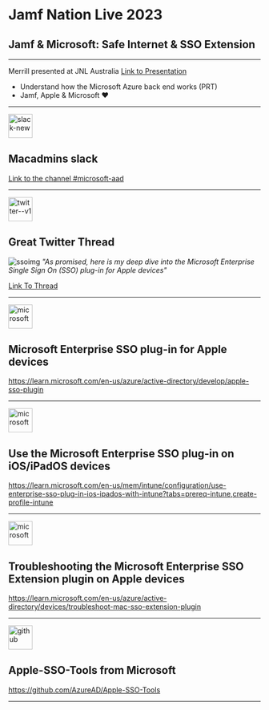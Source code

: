 # Jamf Nation Live 2023

## Jamf &amp; Microsoft: Safe Internet &amp; SSO Extension
---
Merrill presented at JNL Australia [Link to Presentation](https://github.com/merill/presentations/blob/main/2023-05-jamf/EnterpriseSSO-Jamf.pdf)
- Understand how the Microsoft Azure back end works (PRT)
- Jamf, Apple & Microsoft ❤️
---
<img width="48" height="48" src="https://img.icons8.com/color/48/slack-new.png" alt="slack-new"/>

## Macadmins slack
[Link to the channel #microsoft-aad](https://macadmins.slack.com/archives/C03PDM79GKG)

---
<img width="48" height="48" src="https://img.icons8.com/color/48/twitter--v1.png" alt="twitter--v1"/>

## Great Twitter Thread

![ssoimg](https://pbs.twimg.com/media/FwvBwd-acAQxsmE?format=jpg&name=4096x4096)
*"As promised, here is my deep dive into the Microsoft Enterprise Single Sign On (SSO) plug-in for Apple devices"*

[Link To Thread](https://twitter.com/i/web/status/1660636550659448838)

---
<img width="48" height="48" src="https://img.icons8.com/color/48/microsoft.png" alt="microsoft"/>

## Microsoft Enterprise SSO plug-in for Apple devices
https://learn.microsoft.com/en-us/azure/active-directory/develop/apple-sso-plugin

---
<img width="48" height="48" src="https://img.icons8.com/color/48/microsoft.png" alt="microsoft"/>

## Use the Microsoft Enterprise SSO plug-in on iOS/iPadOS devices

https://learn.microsoft.com/en-us/mem/intune/configuration/use-enterprise-sso-plug-in-ios-ipados-with-intune?tabs=prereq-intune,create-profile-intune

---
<img width="48" height="48" src="https://img.icons8.com/color/48/microsoft.png" alt="microsoft"/>

## Troubleshooting the Microsoft Enterprise SSO Extension plugin on Apple devices

https://learn.microsoft.com/en-us/azure/active-directory/devices/troubleshoot-mac-sso-extension-plugin

---
<img width="48" height="48" src="https://img.icons8.com/material-outlined/48/github.png" alt="github"/>

## Apple-SSO-Tools from Microsoft

https://github.com/AzureAD/Apple-SSO-Tools

---

